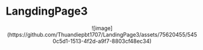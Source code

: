 # LangdingPage3
<p align="center">
  ![image](https://github.com/Thuandiepbt1707/LandingPage3/assets/75620455/5450c5d1-1513-4f2d-a9f7-8803cf48ec34)
<p>
